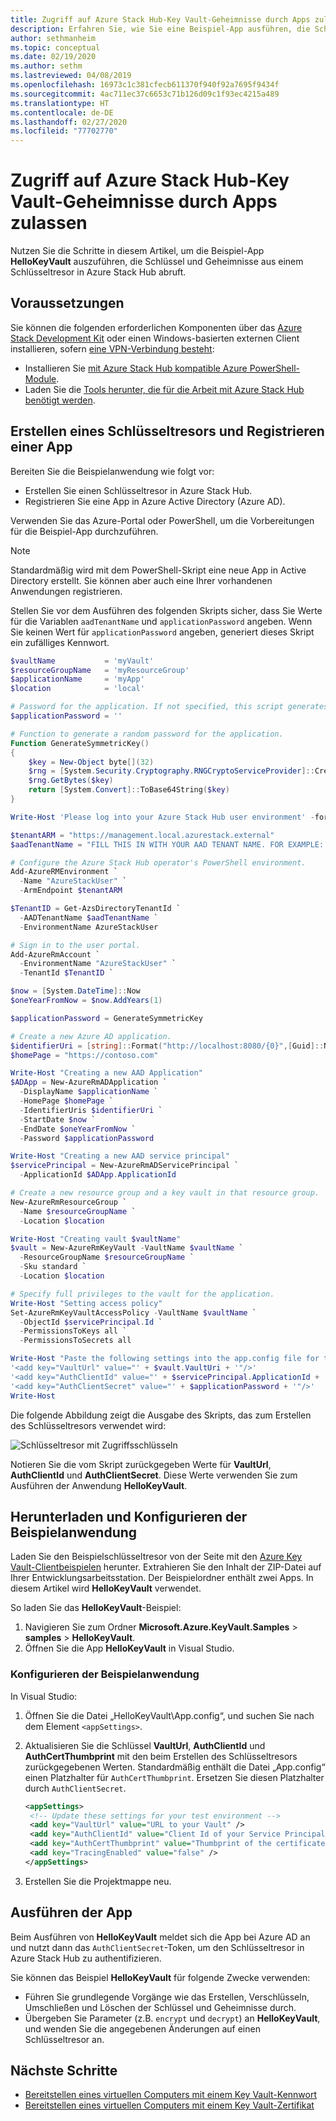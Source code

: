 ```yaml
---
title: Zugriff auf Azure Stack Hub-Key Vault-Geheimnisse durch Apps zulassen
description: Erfahren Sie, wie Sie eine Beispiel-App ausführen, die Schlüssel und Geheimnisse aus einem Schlüsseltresor in Azure Stack Hub abruft.
author: sethmanheim
ms.topic: conceptual
ms.date: 02/19/2020
ms.author: sethm
ms.lastreviewed: 04/08/2019
ms.openlocfilehash: 16973c1c381cfecb611370f940f92a7695f9434f
ms.sourcegitcommit: 4ac711ec37c6653c71b126d09c1f93ec4215a489
ms.translationtype: HT
ms.contentlocale: de-DE
ms.lasthandoff: 02/27/2020
ms.locfileid: "77702770"
---
```

# <a name="allow-apps-to-access-azure-stack-hub-key-vault-secrets"></a>Zugriff auf Azure Stack Hub-Key Vault-Geheimnisse durch Apps zulassen

Nutzen Sie die Schritte in diesem Artikel, um die Beispiel-App **HelloKeyVault** auszuführen, die Schlüssel und Geheimnisse aus einem Schlüsseltresor in Azure Stack Hub abruft.

## <a name="prerequisites"></a>Voraussetzungen

Sie können die folgenden erforderlichen Komponenten über das [Azure Stack Development Kit](../asdk/asdk-connect.md#connect-to-azure-stack-using-rdp) oder einen Windows-basierten externen Client installieren, sofern [eine VPN-Verbindung besteht](../asdk/asdk-connect.md#connect-to-azure-stack-using-vpn):

* Installieren Sie [mit Azure Stack Hub kompatible Azure PowerShell-Module](../operator/azure-stack-powershell-install.md).
* Laden Sie die [Tools herunter, die für die Arbeit mit Azure Stack Hub benötigt werden](../operator/azure-stack-powershell-download.md).

## <a name="create-a-key-vault-and-register-an-app"></a>Erstellen eines Schlüsseltresors und Registrieren einer App

Bereiten Sie die Beispielanwendung wie folgt vor:

* Erstellen Sie einen Schlüsseltresor in Azure Stack Hub.
* Registrieren Sie eine App in Azure Active Directory (Azure AD).

Verwenden Sie das Azure-Portal oder PowerShell, um die Vorbereitungen für die Beispiel-App durchzuführen.

> [!NOTE]
> Standardmäßig wird mit dem PowerShell-Skript eine neue App in Active Directory erstellt. Sie können aber auch eine Ihrer vorhandenen Anwendungen registrieren.

Stellen Sie vor dem Ausführen des folgenden Skripts sicher, dass Sie Werte für die Variablen `aadTenantName` und `applicationPassword` angeben. Wenn Sie keinen Wert für `applicationPassword` angeben, generiert dieses Skript ein zufälliges Kennwort.

```powershell
$vaultName           = 'myVault'
$resourceGroupName   = 'myResourceGroup'
$applicationName     = 'myApp'
$location            = 'local'

# Password for the application. If not specified, this script generates a random password during app creation.
$applicationPassword = ''

# Function to generate a random password for the application.
Function GenerateSymmetricKey()
{
    $key = New-Object byte[](32)
    $rng = [System.Security.Cryptography.RNGCryptoServiceProvider]::Create()
    $rng.GetBytes($key)
    return [System.Convert]::ToBase64String($key)
}

Write-Host 'Please log into your Azure Stack Hub user environment' -foregroundcolor Green

$tenantARM = "https://management.local.azurestack.external"
$aadTenantName = "FILL THIS IN WITH YOUR AAD TENANT NAME. FOR EXAMPLE: myazurestack.onmicrosoft.com"

# Configure the Azure Stack Hub operator's PowerShell environment.
Add-AzureRMEnvironment `
  -Name "AzureStackUser" `
  -ArmEndpoint $tenantARM

$TenantID = Get-AzsDirectoryTenantId `
  -AADTenantName $aadTenantName `
  -EnvironmentName AzureStackUser

# Sign in to the user portal.
Add-AzureRmAccount `
  -EnvironmentName "AzureStackUser" `
  -TenantId $TenantID `

$now = [System.DateTime]::Now
$oneYearFromNow = $now.AddYears(1)

$applicationPassword = GenerateSymmetricKey

# Create a new Azure AD application.
$identifierUri = [string]::Format("http://localhost:8080/{0}",[Guid]::NewGuid().ToString("N"))
$homePage = "https://contoso.com"

Write-Host "Creating a new AAD Application"
$ADApp = New-AzureRmADApplication `
  -DisplayName $applicationName `
  -HomePage $homePage `
  -IdentifierUris $identifierUri `
  -StartDate $now `
  -EndDate $oneYearFromNow `
  -Password $applicationPassword

Write-Host "Creating a new AAD service principal"
$servicePrincipal = New-AzureRmADServicePrincipal `
  -ApplicationId $ADApp.ApplicationId

# Create a new resource group and a key vault in that resource group.
New-AzureRmResourceGroup `
  -Name $resourceGroupName `
  -Location $location

Write-Host "Creating vault $vaultName"
$vault = New-AzureRmKeyVault -VaultName $vaultName `
  -ResourceGroupName $resourceGroupName `
  -Sku standard `
  -Location $location

# Specify full privileges to the vault for the application.
Write-Host "Setting access policy"
Set-AzureRmKeyVaultAccessPolicy -VaultName $vaultName `
  -ObjectId $servicePrincipal.Id `
  -PermissionsToKeys all `
  -PermissionsToSecrets all

Write-Host "Paste the following settings into the app.config file for the HelloKeyVault project:"
'<add key="VaultUrl" value="' + $vault.VaultUri + '"/>'
'<add key="AuthClientId" value="' + $servicePrincipal.ApplicationId + '"/>'
'<add key="AuthClientSecret" value="' + $applicationPassword + '"/>'
Write-Host
```

Die folgende Abbildung zeigt die Ausgabe des Skripts, das zum Erstellen des Schlüsseltresors verwendet wird:

![Schlüsseltresor mit Zugriffsschlüsseln](media/azure-stack-key-vault-sample-app/settingsoutput.png)

Notieren Sie die vom Skript zurückgegeben Werte für **VaultUrl**, **AuthClientId** und **AuthClientSecret**. Diese Werte verwenden Sie zum Ausführen der Anwendung **HelloKeyVault**.

## <a name="download-and-configure-the-sample-application"></a>Herunterladen und Konfigurieren der Beispielanwendung

Laden Sie den Beispielschlüsseltresor von der Seite mit den [Azure Key Vault-Clientbeispielen](https://www.microsoft.com/download/details.aspx?id=45343) herunter. Extrahieren Sie den Inhalt der ZIP-Datei auf Ihrer Entwicklungsarbeitsstation. Der Beispielordner enthält zwei Apps. In diesem Artikel wird **HelloKeyVault** verwendet.

So laden Sie das **HelloKeyVault**-Beispiel:

1. Navigieren Sie zum Ordner **Microsoft.Azure.KeyVault.Samples** > **samples** > **HelloKeyVault**.
2. Öffnen Sie die App **HelloKeyVault** in Visual Studio.

### <a name="configure-the-sample-application"></a>Konfigurieren der Beispielanwendung

In Visual Studio:

1. Öffnen Sie die Datei „HelloKeyVault\App.config“, und suchen Sie nach dem Element `<appSettings>`.
2. Aktualisieren Sie die Schlüssel **VaultUrl**, **AuthClientId** und **AuthCertThumbprint** mit den beim Erstellen des Schlüsseltresors zurückgegebenen Werten. Standardmäßig enthält die Datei „App.config“ einen Platzhalter für `AuthCertThumbprint`. Ersetzen Sie diesen Platzhalter durch `AuthClientSecret`.

   ```xml
   <appSettings>
    <!-- Update these settings for your test environment -->
    <add key="VaultUrl" value="URL to your Vault" />
    <add key="AuthClientId" value="Client Id of your Service Principal" />
    <add key="AuthCertThumbprint" value="Thumbprint of the certificate used for authentication" />
    <add key="TracingEnabled" value="false" />
   </appSettings>
   ```

3. Erstellen Sie die Projektmappe neu.

## <a name="run-the-app"></a>Ausführen der App

Beim Ausführen von **HelloKeyVault** meldet sich die App bei Azure AD an und nutzt dann das `AuthClientSecret`-Token, um den Schlüsseltresor in Azure Stack Hub zu authentifizieren.

Sie können das Beispiel **HelloKeyVault** für folgende Zwecke verwenden:

* Führen Sie grundlegende Vorgänge wie das Erstellen, Verschlüsseln, Umschließen und Löschen der Schlüssel und Geheimnisse durch.
* Übergeben Sie Parameter (z.B. `encrypt` und `decrypt`) an **HelloKeyVault**, und wenden Sie die angegebenen Änderungen auf einen Schlüsseltresor an.

## <a name="next-steps"></a>Nächste Schritte

* [Bereitstellen eines virtuellen Computers mit einem Key Vault-Kennwort](azure-stack-key-vault-deploy-vm-with-secret.md)
* [Bereitstellen eines virtuellen Computers mit einem Key Vault-Zertifikat](azure-stack-key-vault-push-secret-into-vm.md)
